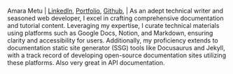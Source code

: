 Amara Metu | [Linkedln](https://www.linkedin.com/in/amara-metu-330261175/), [Portfolio](https://www.linktr.ee/Necheey), [Github](https://www.github.com/NecheyGrace/), |
As an adept technical writer and seasoned web developer, I excel in crafting comprehensive documentation and tutorial content. Leveraging my expertise, I curate technical materials using platforms such as Google Docs, Notion, and Markdown, ensuring clarity and accessibility for users. Additionally, my proficiency extends to documentation static site generator (SSG) tools like Docusaurus and Jekyll, with a track record of developing open-source documentation sites utilizing these platforms. Also very great in API documentation.
